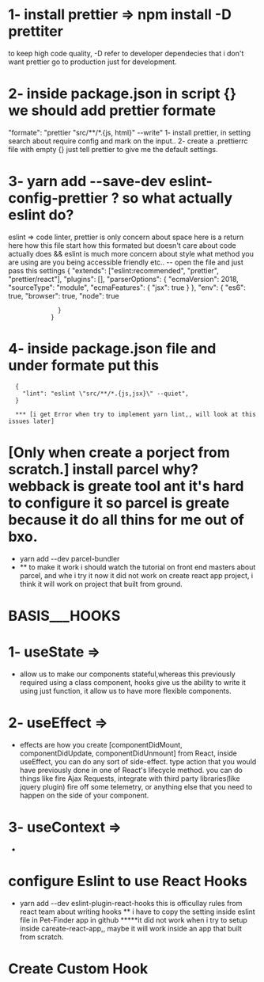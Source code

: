 # 1- install prettier => npm install -D prettiter
 to keep high code quality, -D refer to developer dependecies that i  don't want prettier go to production just for development.

# 2- inside package.json in script {} we should add prettier formate
  "formate": "prettier \"src/**/*.{js, html}\" --write"
  1- install prettier, in setting search about require config and mark on the input..
  2- create a .prettierrc file with empty {} just tell prettier to give me the default settings.

# 3- yarn add --save-dev eslint-config-prettier ? so what actually eslint do?
  eslint => code linter, prettier is only concern about space here is a return here how this file start how this formated but doesn't care about code actually does && eslint is much more concern about style what method you are using are you being accessible friendly etc..
        -- open the file and just pass this settings
                {
                  "extends": ["eslint:recommended", "prettier", "prettier/react"],
                  "plugins": [],
                  "parserOptions": {
                    "ecmaVersion": 2018,
                    "sourceType": "module",
                    "ecmaFeatures": {
                      "jsx": true
                    }
                  },
                  "env": {
                    "es6": true,
                    "browser": true,
                    "node": true

                  }
                }
# 4- inside package.json file and under formate put this
      {
        "lint": "eslint \"src/**/*.{js,jsx}\" --quiet",
      }

      *** [i get Error when try to implement yarn lint,, will look at this issues later]



 # [Only when create a porject from scratch.] install parcel why? webback is greate tool ant it's hard to configure it so parcel is greate because it do all thins for me out of bxo.
  - yarn  add --dev parcel-bundler
  - ** to make it work i should watch the tutorial on front end masters about parcel, and whe i try it now it did not work on create react app project, i think it will work on project that built from ground.


# BASIS___HOOKS

# 1- useState =>
  - allow us to make our components stateful,whereas this previously required using a class component, hooks give us the ability to write it using just function, it allow us to have more flexible components.

# 2- useEffect =>
  - effects are how you create [componentDidMount, componentDidUpdate, componentDidUnmount] from React, inside useEffect, you can do any sort of side-effect. type action that you would have previously done in one of React's lifecycle method. you can do things like fire Ajax Requests, integrate with third party libraries(like jquery plugin) fire off some telemetry, or anything else that you need to happen on the side of your component.

# 3- useContext =>
  -




# configure Eslint to use React Hooks
  - yarn add --dev eslint-plugin-react-hooks
    this is officullay rules from react team about writing hooks
      ** i have to copy the setting inside eslint file in Pet-Finder app in github
      *****it did not work when i try to setup inside careate-react-app,, maybe it will work inside an app that built from scratch.





# Create Custom Hook
